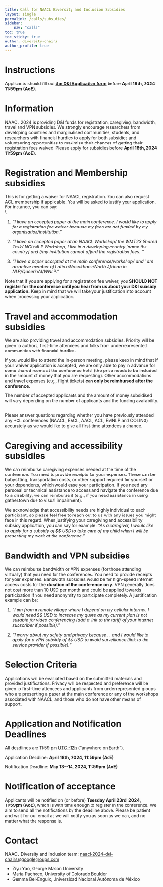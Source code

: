 ```yaml
---
title: Call for NAACL Diversity and Inclusion Subsidies
layout: single
permalink: /calls/subsidies/
sidebar:
    nav: "calls"
toc: true
toc_sticky: true
author: diversity-chairs
author_profile: true
---
```


# Instructions

Applicants should fill out **[the D&I Application form](https://forms.office.com/r/H3c54ZvxEi)** before **April 18th, 2024 11:59pm (AoE).**


# Information

NAACL 2024 is providing D&I funds for registration, caregiving, bandwidth, travel and VPN subsidies. We strongly encourage researchers from developing countries and marginalised communities, students, and researchers with financial hurdles to apply for both subsidies and volunteering opportunities to maximise their chances of getting their registration fees waived. Please apply for subsidies before **April 18th, 2024 11:59pm (AoE)**. 


# Registration and Membership subsidies

This is for getting a waiver for NAACL registration. You can also request ACL membership if applicable. You will be asked to justify your application. For instance, you can say: \
 \
1) _“I have an accepted paper at the main conference. I would like to apply for a registration fee waiver because my fees are not funded by my organisation/institution.”_

2) _“I have an accepted paper at an NAACL Workshop/ the WMT23 Shared Task/ NCI+NLP Workshop, I live in a developing country [name the country] and I/my institution cannot afford the registration fees. ”_

3) _“I have a paper accepted at the main conference/workshop/ and I am an active member of Latinx/Masakhane/North African in NLP/QueerinAI/WNLP.”_

Note that if you are applying for a registration fee waiver, you **SHOULD NOT register for the conference until you hear from us about your D&I subsidy application.** Keep in mind that we will take your justification into account when processing your application.


# Travel and accommodation subsidies

We are also providing travel and accommodation subsidies. Priority will be given to authors, first-time attendees and folks from underrepresented communities with financial hurdles.

If you would like to attend the in-person meeting, please keep in mind that if your waiver application is accepted, we are only able to pay in advance for some shared rooms at the conference hotel (the price needs to be included in the amount of money that you are requesting). Other accommodations and travel expenses (e.g., flight tickets) **can only be reimbursed after the conference.**

The number of accepted applicants and the amount of money subsidised will vary depending on the number of applicants and the funding availability. 

 \
Please answer questions regarding whether you have previously attended any *CL conferences (NAACL, EACL, AACL, ACL, EMNLP and COLING) accurately as we would like to give all first-time attendees a chance.


# Caregiving and accessibility subsidies

We can reimburse caregiving expenses needed at the time of the conference. You need to provide receipts for your expenses. These can be babysitting, transportation costs, or other support required for yourself or your dependents, which would ease your participation. If you need any personal or technical assistance to access and navigate the conference due to a disability, we can reimburse it (e.g.,  if you need assistance in using gather.town due to visual impairment). 

We acknowledge that accessibility needs are highly individual to each participant, so please feel free to reach out to us with any issues you might face in this regard. When justifying your caregiving and accessibility subsidy application, you can say for example: _“As a caregiver, I would like to apply for a subsidy of $$ USD to take care of my child when I will be presenting my work at the conference.”_


# Bandwidth and VPN subsidies 

We can reimburse bandwidth or VPN expenses (for those attending virtually) that you need for the conferences. You need to provide receipts for your expenses. Bandwidth subsidies would be for high-speed internet access costs for the **duration of the conference only**. VPN generally does not cost more than 10 USD per month and could be applied towards participation if you need anonymity to participate completely. A justification example can be:

1) “_I am from a remote village where I depend on my cellular internet. I would need $$ USD to increase my quote as my current plan is not suitable for video conferencing (add a link to the tariff of your internet subscriber if possible).”_

2) _“I worry about my safety and privacy because … and I would like to apply for a VPN subsidy of $$ USD to avoid surveillance (link to the service provider if possible).”_


# Selection Criteria 

Applications will be evaluated based on the submitted materials and provided justifications. Privacy will be respected and preference will be given to first-time attendees and applicants from underrepresented groups who are presenting a paper at the main conference or any of the workshops associated with NAACL, and those who do not have other means of support. 


# Application and Notification Deadlines 

All deadlines are 11:59 pm [UTC -12h](https://www.timeanddate.com/time/zone/timezone/utc-12) (“anywhere on Earth”).

Application Deadline: **April 18th, 2024, 11:59pm  (AoE)**

Notification Deadline: **May 13--14, 2024, 11:59pm (AoE)**


# Notification of acceptance 

Applicants will be notified on (or before) **Tuesday April 23rd, 2024, 11:59pm (AoE)**, which is with time enough to register in the conference. We aim to send all the notifications by the deadline above. Please be patient and wait for our email as we will notify you as soon as we can, and no matter what the response is.


# Contact

NAACL Diversity and Inclusion team: [naacl-2024-dei-chairs@googlegroups.com](mailto:naacl-2024-dei-chairs@googlegroups.com)

* Ziyu Yao, George Mason University
* Maria Pacheco, University of Colorado Boulder
* Gemma Bel-Enguix, Universidad Nacional Autónoma de México